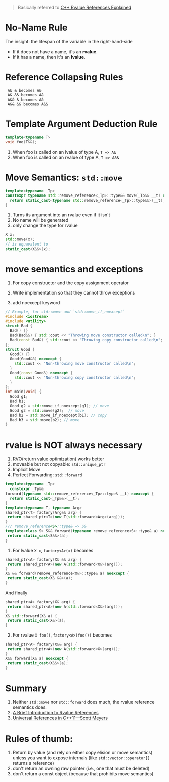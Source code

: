> Basically referred to [C++ Rvalue References Explained](http://thbecker.net/articles/rvalue_references/section_01.html)

# No-Name Rule

The insight: the lifespan of the variable in the right-hand-side
- If it does not have a name, it's an **rvalue**.
- If it has a name, then it's an **lvalue**.

# Reference Collapsing Rules

  ```
   A& & becomes A&
   A& && becomes A&
   A&& & becomes A&
   A&& && becomes A&&
  ```

# Template Argument Deduction Rule

  ```c++
  template<typename T>
  void foo(T&&);
  ```

1. When foo is called on an lvalue of type A, `T => A&`
1.  When foo is called on an rvalue of type A, `T => A&&`

# Move Semantics: `std::move`

  ```c++
  template<typename _Tp>
  constexpr typename std::remove_reference<_Tp>::type&& move(_Tp&& __t) noexcept {
    return static_cast<typename std::remove_reference<_Tp>::type&&>(__t);
  }
  ```

1. Turns its argument into an rvalue even if it isn't
1. No name will be generated
1. only change the type for rvalue

  ```c++
  X x;
  std::move(x);
  // is equavalent to
  static_cast<X&&>(x);
  ```

# move semantics and exceptions

1. For copy constructor and the copy assignment operator

  1. Write implementation so that they cannot throw exceptions
  1. add noexcept keyword

```c++
// Example, for std::move and `std::move_if_noexcept`
#include <iostream>
#include <utility>
struct Bad {
  Bad() {}
  Bad(Bad&&) { std::cout << "Throwing move constructor called\n"; }
  Bad(const Bad&) { std::cout << "Throwing copy constructor called\n"; }
};
struct Good {
  Good() {}
  Good(Good&&) noexcept {
    std::cout << "Non-throwing move constructor called\n";
  }
  Good(const Good&) noexcept {
    std::cout << "Non-throwing copy constructor called\n";
  }
};
int main(void) {
  Good g1;
  Bad b1;
  Good g2 = std::move_if_noexcept(g1); // move
  Good g3 = std::move(g2);  // move
  Bad b2 = std::move_if_noexcept(b1); // copy
  Bad b3 = std::move(b2); // move
}
```

# rvalue is NOT always necessary

1. [RVO](https://en.wikipedia.org/wiki/Return_value_optimization)(return value optimization) works better
1. moveable but not copyable:  `std::unique_ptr`
1. Implicit Move
1. Perfect Forwarding: `std::forward`

  ```c++
  template<typename _Tp>
    constexpr _Tp&&
  forward(typename std::remove_reference<_Tp>::type& __t) noexcept {
    return static_cast<_Tp&&>(__t);
  }
  template<typename T, typename Arg>
  shared_ptr<T> factory(Arg&& arg) {
   return shared_ptr<T>(new T(std::forward<Arg>(arg)));
  }
  /// remove_reference<S>::type& => S&
  template<class S> S&& forward(typename remove_reference<S>::type& a) noexcept {
   return static_cast<S&&>(a);
  }
  ```
    
1.  For lvalue `X x`, `factory<A>(x)` becomes

  ```c++
  shared_ptr<A> factory(X& && arg) {
   return shared_ptr<A>(new A(std::forward<X&>(arg)));
  }
  X& && forward(remove_reference<X&>::type& a) noexcept {
   return static_cast<X& &&>(a);
  }
  ```
    
  And finally
    
  ```c++
  shared_ptr<A> factory(X& arg) {
   return shared_ptr<A>(new A(std::forward<X&>(arg)));
  }
  X& std::forward(X& a) {
   return static_cast<X&>(a);
  }
  ```

2.  For rvalue `X foo()`, `factory<A>(foo())` becomes

  ```c++
  shared_ptr<A> factory(X&& arg) {
   return shared_ptr<A>(new A(std::forward<X>(arg)));
  }
  X&& forward(X& a) noexcept {
   return static_cast<X&&>(a);
  }
  ```

# Summary
1. Neither `std::move` nor `std::forward` does much, the rvalue reference semantics does.
1. [A Brief Introduction to Rvalue References](http://www.artima.com/cppsource/rvalue.html)
1. [Universal References in C++11—Scott Meyers](http://isocpp.org/blog/2012/11/universal-references-in-c11-scott-meyers)

# Rules of thumb:
1. Return by value (and rely on either copy elision or move semantics) unless you want to expose internals (like `std::vector::operator[]` returns a reference)
1. don't return an owning raw pointer (i.e., one that must be deleted)
1. don't return a const object (because that prohibits move semantics)
